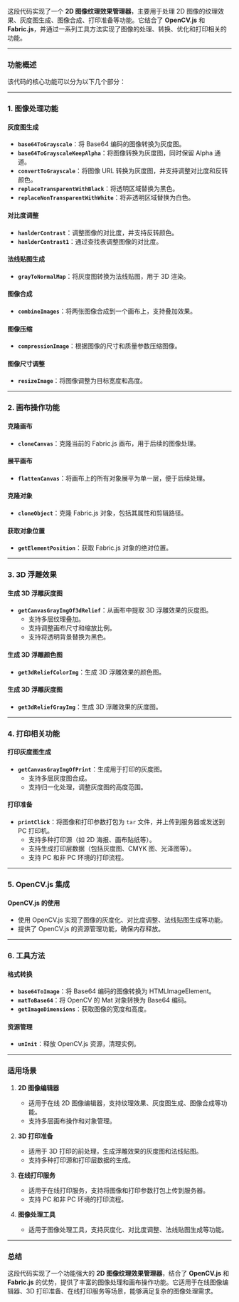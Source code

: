 这段代码实现了一个 **2D 图像纹理效果管理器**，主要用于处理 2D 图像的纹理效果、灰度图生成、图像合成、打印准备等功能。它结合了 **OpenCV.js** 和 **Fabric.js**，并通过一系列工具方法实现了图像的处理、转换、优化和打印相关的功能。

---

### **功能概述**
该代码的核心功能可以分为以下几个部分：

---

### **1. 图像处理功能**
#### **灰度图生成**
- **`base64ToGrayscale`**：将 Base64 编码的图像转换为灰度图。
- **`base64ToGrayscaleKeepAlpha`**：将图像转换为灰度图，同时保留 Alpha 通道。
- **`convertToGrayscale`**：将图像 URL 转换为灰度图，并支持调整对比度和反转颜色。
- **`replaceTransparentWithBlack`**：将透明区域替换为黑色。
- **`replaceNonTransparentWithWhite`**：将非透明区域替换为白色。

#### **对比度调整**
- **`hanlderContrast`**：调整图像的对比度，并支持反转颜色。
- **`hanlderContrast1`**：通过查找表调整图像的对比度。

#### **法线贴图生成**
- **`grayToNormalMap`**：将灰度图转换为法线贴图，用于 3D 渲染。

#### **图像合成**
- **`combineImages`**：将两张图像合成到一个画布上，支持叠加效果。

#### **图像压缩**
- **`compressionImage`**：根据图像的尺寸和质量参数压缩图像。

#### **图像尺寸调整**
- **`resizeImage`**：将图像调整为目标宽度和高度。

---

### **2. 画布操作功能**
#### **克隆画布**
- **`cloneCanvas`**：克隆当前的 Fabric.js 画布，用于后续的图像处理。

#### **展平画布**
- **`flattenCanvas`**：将画布上的所有对象展平为单一层，便于后续处理。

#### **克隆对象**
- **`cloneObject`**：克隆 Fabric.js 对象，包括其属性和剪辑路径。

#### **获取对象位置**
- **`getElementPosition`**：获取 Fabric.js 对象的绝对位置。

---

### **3. 3D 浮雕效果**
#### **生成 3D 浮雕灰度图**
- **`getCanvasGrayImgOf3dRelief`**：从画布中提取 3D 浮雕效果的灰度图。
  - 支持多层纹理叠加。
  - 支持调整画布尺寸和缩放比例。
  - 支持将透明背景替换为黑色。

#### **生成 3D 浮雕颜色图**
- **`get3dReliefColorImg`**：生成 3D 浮雕效果的颜色图。

#### **生成 3D 浮雕灰度图**
- **`get3dReliefGrayImg`**：生成 3D 浮雕效果的灰度图。

---

### **4. 打印相关功能**
#### **打印灰度图生成**
- **`getCanvasGrayImgOfPrint`**：生成用于打印的灰度图。
  - 支持多层灰度图合成。
  - 支持归一化处理，调整灰度图的高度范围。

#### **打印准备**
- **`printClick`**：将图像和打印参数打包为 `tar` 文件，并上传到服务器或发送到 PC 打印机。
  - 支持多种打印源（如 2D 海报、画布贴纸等）。
  - 支持生成打印层数据（包括灰度图、CMYK 图、光泽图等）。
  - 支持 PC 和非 PC 环境的打印流程。

---

### **5. OpenCV.js 集成**
#### **OpenCV.js 的使用**
- 使用 OpenCV.js 实现了图像的灰度化、对比度调整、法线贴图生成等功能。
- 提供了 OpenCV.js 的资源管理功能，确保内存释放。

---

### **6. 工具方法**
#### **格式转换**
- **`base64ToImage`**：将 Base64 编码的图像转换为 HTMLImageElement。
- **`matToBase64`**：将 OpenCV 的 Mat 对象转换为 Base64 编码。
- **`getImageDimensions`**：获取图像的宽度和高度。

#### **资源管理**
- **`unInit`**：释放 OpenCV.js 资源，清理实例。

---

### **适用场景**
1. **2D 图像编辑器**
   - 适用于在线 2D 图像编辑器，支持纹理效果、灰度图生成、图像合成等功能。
   - 支持多层画布操作和对象管理。

2. **3D 打印准备**
   - 适用于 3D 打印的前处理，生成浮雕效果的灰度图和法线贴图。
   - 支持多种打印源和打印层数据的生成。

3. **在线打印服务**
   - 适用于在线打印服务，支持将图像和打印参数打包上传到服务器。
   - 支持 PC 和非 PC 环境的打印流程。

4. **图像处理工具**
   - 适用于图像处理工具，支持灰度化、对比度调整、法线贴图生成等功能。

---

### **总结**
这段代码实现了一个功能强大的 **2D 图像纹理效果管理器**，结合了 **OpenCV.js** 和 **Fabric.js** 的优势，提供了丰富的图像处理和画布操作功能。它适用于在线图像编辑器、3D 打印准备、在线打印服务等场景，能够满足复杂的图像处理需求。
